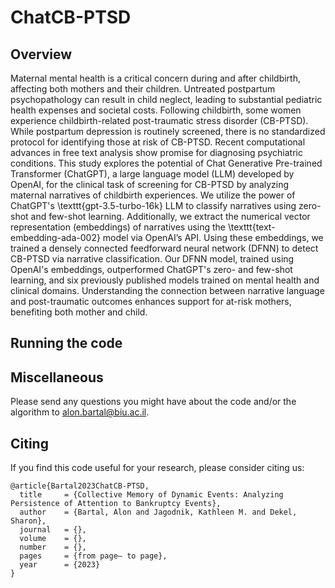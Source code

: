 # ChatCB-PTSD

## Overview
Maternal mental health is a critical concern during and after childbirth, affecting both mothers and their children. 
Untreated postpartum psychopathology can result in child neglect, leading to substantial pediatric health expenses and societal costs. 
Following childbirth, some women experience childbirth-related post-traumatic stress disorder (CB-PTSD). 
While postpartum depression is routinely screened, there is no standardized protocol for identifying those at risk of CB-PTSD. 
Recent computational advances in free text analysis show promise for diagnosing psychiatric conditions.
This study explores the potential of Chat Generative Pre-trained Transformer (ChatGPT), a large language model (LLM) developed by OpenAI, for the clinical task of screening for CB-PTSD by analyzing maternal narratives of childbirth experiences.
We utilize the power of ChatGPT's \texttt{gpt-3.5-turbo-16k} LLM to classify narratives using zero-shot and few-shot learning.
Additionally, we extract the numerical vector representation (embeddings) of narratives using the \texttt{text-embedding-ada-002} model via OpenAI’s API.
Using these embeddings, we trained a densely connected feedforward neural network (DFNN) to detect CB-PTSD via narrative classification.
Our DFNN model, trained using OpenAI's embeddings, outperformed ChatGPT's zero- and few-shot learning, and six previously published models trained on mental health and clinical domains.
Understanding the connection between narrative language and post-traumatic outcomes enhances support for at-risk mothers, benefiting both mother and child.

## Running the code


## Miscellaneous
Please send any questions you might have about the code and/or the algorithm to alon.bartal@biu.ac.il.




## Citing
If you find this code useful for your research, please consider citing us:
```
@article{Bartal2023ChatCB-PTSD,
  title     = {Collective Memory of Dynamic Events: Analyzing Persistence of Attention to Bankruptcy Events},
  author    = {Bartal, Alon and Jagodnik, Kathleen M. and Dekel, Sharon},
  journal   = {},
  volume    = {},
  number    = {},
  pages     = {from page– to page},
  year      = {2023}
}
